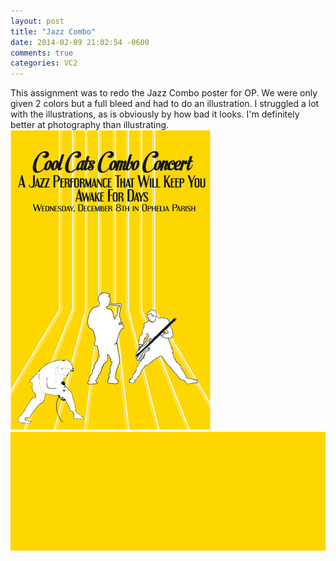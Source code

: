 ```yaml
---
layout: post
title: "Jazz Combo"
date: 2014-02-09 21:02:54 -0600
comments: true
categories: VC2
---
```

This assignment was to redo the Jazz Combo poster for OP.  We were only given 2 colors but a full bleed and had to do an illustration.  I struggled a lot with the illustrations, as is obviously by how bad it looks.  I'm definitely better at photography than illustrating.  
![Jazz Combo](/images/posts/jazz_poster.jpg "Jazz Poster")
![Jazz Combo](/images/posts/jazz_banner.gif "Jazz Banner")